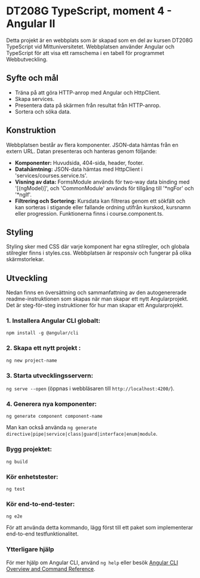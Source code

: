 # DT208G TypeScript, moment 4 - Angular II

Detta projekt är en webbplats som är skapad som en del av kursen DT208G TypeScript vid Mittuniversitetet. Webbplatsen använder Angular och TypeScript för att visa ett ramschema i en tabell för programmet Webbutveckling.

## Syfte och mål

- Träna på att göra HTTP-anrop med Angular och HttpClient.
- Skapa services.
- Presentera data på skärmen från resultat från HTTP-anrop.
- Sortera och söka data.

## Konstruktion

Webbplatsen består av flera komponenter. JSON-data hämtas från en extern URL. Datan presenteras och hanteras genom följande:

- **Komponenter:** Huvudsida, 404-sida, header, footer.
- **Datahämtning:** JSON-data hämtas med HttpClient i 'services/courses.service.ts'.
- **Visning av data:** FormsModule används för two-way data binding med '[(ngModel)]', och 'CommonModule' används för tillgång till '*ngFor' och '*ngIf'.
- **Filtrering och Sortering:** Kursdata kan filtreras genom ett sökfält och kan sorteras i stigande eller fallande ordning utifrån kurskod, kursnamn eller progression. Funktionerna finns i course.component.ts.

## Styling
Styling sker med CSS där varje komponent har egna stilregler, och globala stilregler finns i styles.css. Webbplatsen är responsiv och fungerar på olika skärmstorlekar.

## Utveckling

Nedan finns en översättning och sammanfattning av den autogenererade readme-instruktionen som skapas när man skapar ett nytt Angularprojekt.
Det är steg-för-steg instruktioner för hur man skapar ett Angularprojekt.

### 1. Installera Angular CLI globalt:

`npm install -g @angular/cli`

### 2. Skapa ett nytt projekt :

`ng new project-name`

### 3. Starta utvecklingsservern:

`ng serve --open` (öppnas i webbläsaren till `http://localhost:4200/`).

### 4. Generera nya komponenter:

`ng generate component component-name`

Man kan också använda `ng generate directive|pipe|service|class|guard|interface|enum|module`.

### Bygg projektet:

`ng build`

### Kör enhetstester:

`ng test`

### Kör end-to-end-tester:

`ng e2e`

För att använda detta kommando, lägg först till ett paket som implementerar end-to-end testfunktionalitet.

### Ytterligare hjälp

För mer hjälp om Angular CLI, använd `ng help` eller besök [Angular CLI Overview and Command Reference](https://angular.io/cli).
